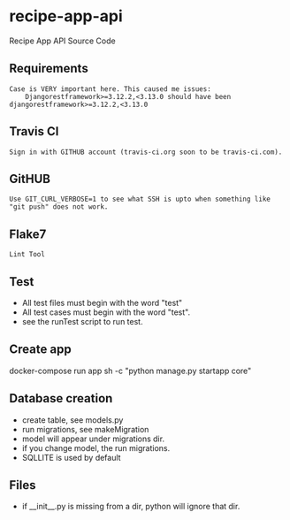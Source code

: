 # recipe-app-api
Recipe App API Source Code

## Requirements
    Case is VERY important here. This caused me issues:
        Djangorestframework>=3.12.2,<3.13.0 should have been djangorestframework>=3.12.2,<3.13.0

## Travis CI
    Sign in with GITHUB account (travis-ci.org soon to be travis-ci.com).

## GitHUB
    Use GIT_CURL_VERBOSE=1 to see what SSH is upto when something like "git push" does not work.

## Flake7
    Lint Tool

## Test
* All test files must begin with the word "test"
* All test cases must begin with the word "test".
* see the runTest script to run test.

## Create app
docker-compose run app sh -c "python manage.py startapp core"

## Database creation
* create table, see models.py
* run migrations, see makeMigration
* model will appear under migrations dir.
* if you change model, the run migrations.
* SQLLITE is used by default

## Files
* if \_\_init\_\_.py is missing from a dir, python will ignore that dir.

